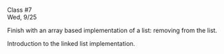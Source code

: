 <div class="lecture2">

<div class="column_date">
<p markdown="block">

Class #7 <br>
Wed, 9/25

</p>
</div>
<div class="column_materials">
<p markdown="block">

Finish with an array based implementation of a list: removing from the list.

Introduction to the linked list implementation.

<!--

Linked lists. Node structure and node manipulation.
Calculating size of a linked list; iterating over a list; recognizing the end
of a linked list; special case of an empty list.

-->

</p>
</div>

<div class="column_assign">
<p markdown="block">



</p>
</div>

</div>
